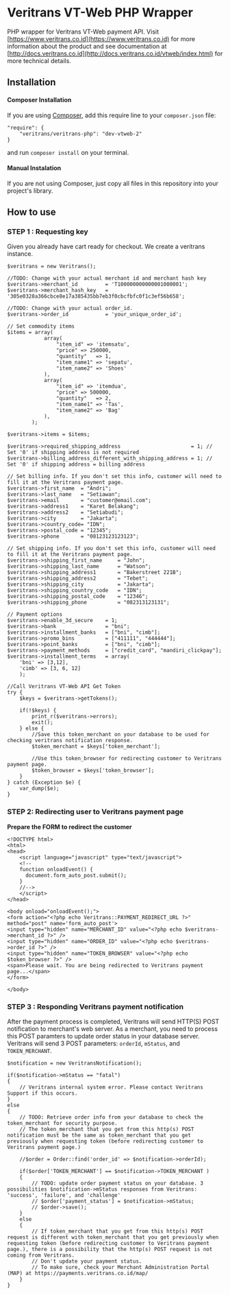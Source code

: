 Veritrans VT-Web PHP Wrapper
==============================================

PHP wrapper for Veritrans VT-Web payment API. Visit [https://www.veritrans.co.id](https://www.veritrans.co.id) for more information about the product and see documentation at [http://docs.veritrans.co.id](http://docs.veritrans.co.id/vtweb/index.html) for more technical details.

## Installation

#### Composer Installation

If you are using [Composer](https://getcomposer.org), add this require line to your `composer.json` file:

```
"require": {
	"veritrans/veritrans-php": "dev-vtweb-2"
}
```

and run `composer install` on your terminal.

#### Manual Instalation

If you are not using Composer, just copy all files in this repository into your project's library.


## How to use

### STEP 1 : Requesting key

Given you already have cart ready for checkout.
We create a veritrans instance.

```
$veritrans = new Veritrans();

//TODO: Change with your actual merchant id and merchant hash key
$veritrans->merchant_id 		= 'T100000000000001000001';
$veritrans->merchant_hash_key 	= '305e0328a366cbce8e17a385435bb7eb3f0cbcfbfc0f1c3ef56b658';

//TODO: Change with your actual order_id.
$veritrans->order_id 			= 'your_unique_order_id';

// Set commodity items
$items = array(
			array(
				"item_id" => 'itemsatu',
				"price" => 250000,
				"quantity"   => 1,
				"item_name1" => 'sepatu',
				"item_name2" => 'Shoes'
			),
			array(
				"item_id" => 'itemdua',
				"price" => 500000,
				"quantity"   => 2,
				"item_name1" => 'Tas',
				"item_name2" => 'Bag'
			),
		);

$veritrans->items = $items;

$veritrans->required_shipping_address 						= 1; // Set '0' if shipping address is not required
$veritrans->billing_address_different_with_shipping_address = 1; // Set '0' if shipping address = billing address

// Set billing info. If you don't set this info, customer will need to fill it at the Veritrans payment page.
$veritrans->first_name 	= "Andri";
$veritrans->last_name 	= "Setiawan";
$veritrans->email 		= "customer@email.com";
$veritrans->address1 	= "Karet Belakang";
$veritrans->address2 	= "Setiabudi";
$veritrans->city 		= "Jakarta";
$veritrans->country_code= "IDN";
$veritrans->postal_code = "12345";
$veritrans->phone 		= "08123123123123";

// Set shipping info. If you don't set this info, customer will need to fill it at the Veritrans payment page.
$veritrans->shipping_first_name 	= "John";
$veritrans->shipping_last_name 		= "Watson";
$veritrans->shipping_address1 		= "Bakerstreet 221B";
$veritrans->shipping_address2 		= "Tebet";
$veritrans->shipping_city 			= "Jakarta";
$veritrans->shipping_country_code 	= "IDN";
$veritrans->shipping_postal_code 	= "12346";
$veritrans->shipping_phone 			= "082313123131";

// Payment options
$veritrans->enable_3d_secure	= 1;
$veritrans->bank 				= "bni";
$veritrans->installment_banks 	= ["bni", "cimb"];
$veritrans->promo_bins			= ["411111", "444444"];
$veritrans->point_banks			= ["bni", "cimb"];
$veritrans->payment_methods		= ["credit_card", "mandiri_clickpay"];
$veritrans->installment_terms   = array(
	'bni' => [3,12],
	'cimb' => [3, 6, 12]
	);

//Call Veritrans VT-Web API Get Token
try {
	$keys = $veritrans->getTokens();

	if(!$keys) {
		print_r($veritrans->errors);
		exit();
	} else {
		//Save this token_merchant on your database to be used for checking veritrans notification response.
		$token_merchant = $keys['token_merchant'];

		//Use this token_browser for redirecting customer to Veritrans payment page.
		$token_browser = $keys['token_browser'];
	}
} catch (Exception $e) {
	var_dump($e);
}
```

### STEP 2:  Redirecting user to Veritrans payment page

**Prepare the FORM to redirect the customer**
	
```
<!DOCTYPE html>
<html>
<head>
	<script language="javascript" type="text/javascript">
	<!--
	function onloadEvent() {
	  document.form_auto_post.submit();
	}
	//-->
	</script>
</head>

<body onload="onloadEvent();">
<form action="<?php echo Veritrans::PAYMENT_REDIRECT_URL ?>" method="post" name='form_auto_post'>
<input type="hidden" name="MERCHANT_ID" value="<?php echo $veritrans->merchant_id ?>" />
<input type="hidden" name="ORDER_ID" value="<?php echo $veritrans->order_id ?>" />
<input type="hidden" name="TOKEN_BROWSER" value="<?php echo $token_browser ?>" />
<span>Please wait. You are being redirected to Veritrans payment page...</span>
</form>

</body>
```


### STEP 3 : Responding Veritrans payment notification
After the payment process is completed, Veritrans will send HTTP(S) POST notification to merchant's web server.
As a merchant, you need to process this POST paramters to update order status in your database server. Veritrans will send 3 POST parameters: `orderId`, `mStatus`, and `TOKEN_MERCHANT`.

```
$notification = new VeritransNotification();

if($notification->mStatus == "fatal")
{
	// Veritrans internal system error. Please contact Veritrans Support if this occurs.
}
else
{
	// TODO: Retrieve order info from your database to check the token_merchant for security purpose.
	// The token_merchant that you get from this http(s) POST notification must be the same as token_merchant that you get previously when requesting token (before redirecting customer to Veritrans payment page.)

	//$order = Order::find('order_id' => $notification->orderId);

	if($order['TOKEN_MERCHANT'] == $notification->TOKEN_MERCHANT )
	{
		// TODO: update order payment status on your database. 3 possibilities $notification->mStatus responses from Veritrans: 'success', 'failure', and 'challenge'
		// $order['payment_status'] = $notification->mStatus; 
		// $order->save();
	}
	else
	{
		// If token_merchant that you get from this http(s) POST request is different with token_merchant that you get previously when requesting token (before redirecting customer to Veritrans payment page.), there is a possibility that the http(s) POST request is not coming from Veritrans. 
		// Don't update your payment status. 
		// To make sure, check your Merchant Administration Portal (MAP) at https://payments.veritrans.co.id/map/
	}
}
```
